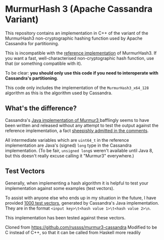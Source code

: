 # MurmurHash 3 (Apache Cassandra Variant)

This repository contains an implementation in C++ of the variant
of the MurmurHash3 non-cryptographic hashing function used by
Apache Cassandra for partitioning.

This is incompatible with the [reference
implementation](https://github.com/aappleby/smhasher/blob/master/src/MurmurHash3.cpp) of
MurmurHash3. If you want a fast, well-characterised non-cryptographic
hash function, use that (or something compatible with it).

To be clear: **you should only use this code if you need to interoperate with
Cassandra's partitioning**.

This code only includes the implementation of the `MurmurHash3_x64_128`
algorithm as this is the algorithm used by Cassandra.

## What's the difference?
Cassandra's [Java implementation of Murmur3
](https://github.com/apache/cassandra/blob/trunk/src/java/org/apache/cassandra/utils/MurmurHash.java)
bafflingly seems to have been written and released without any attempt
to test the output against the reference implementation, a fact
[sheepishly admitted in the
comments](https://github.com/apache/cassandra/blob/trunk/src/java/org/apache/cassandra/utils/MurmurHash.java#L28-L29).

All intermediate variables which are `uint64_t` in the reference
implementation are Java's (signed) `long` type in the Cassandra
implementation. (To be fair, `unsigned long`s weren't available until Java
8, but this doesn't really excuse calling it "Murmur3" everywhere.)

## Test Vectors
Generally, when implementing a hash algorithm it is helpful to test your
implementation against some examples (test vectors).

To assist with anyone else who ends up in my situation in the future,
I have provided [1000 test vectors](/test_vectors.txt), generated by
Cassandra's Java implementation. They are in the format `<input
key>\t<hash value 1>\t<hash value 2>\n`.

This implementation has been tested against these vectors.

Cloned from https://github.com/russss/murmur3-cassandra
Modified to be C instead of C++, so that it can be called from Haskell more readily
